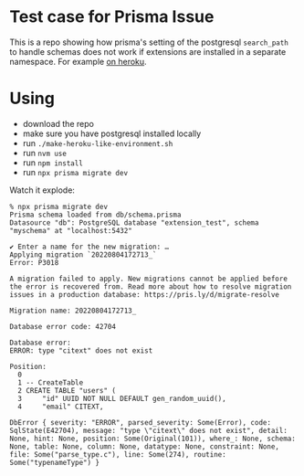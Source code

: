 # Test case for Prisma Issue

This is a repo showing how prisma's setting of the postgresql `search_path` to
handle schemas does not work if extensions are installed in a separate
namespace.  For example [on heroku](https://devcenter.heroku.com/changelog-items/2446).

# Using

- download the repo
- make sure you have postgresql installed locally
- run `./make-heroku-like-environment.sh`
- run `nvm use`
- run `npm install`
- run `npx prisma migrate dev`


Watch it explode:

```
% npx prisma migrate dev
Prisma schema loaded from db/schema.prisma
Datasource "db": PostgreSQL database "extension_test", schema "myschema" at "localhost:5432"

✔ Enter a name for the new migration: …
Applying migration `20220804172713_`
Error: P3018

A migration failed to apply. New migrations cannot be applied before the error is recovered from. Read more about how to resolve migration issues in a production database: https://pris.ly/d/migrate-resolve

Migration name: 20220804172713_

Database error code: 42704

Database error:
ERROR: type "citext" does not exist

Position:
  0
  1 -- CreateTable
  2 CREATE TABLE "users" (
  3     "id" UUID NOT NULL DEFAULT gen_random_uuid(),
  4     "email" CITEXT,

DbError { severity: "ERROR", parsed_severity: Some(Error), code: SqlState(E42704), message: "type \"citext\" does not exist", detail: None, hint: None, position: Some(Original(101)), where_: None, schema: None, table: None, column: None, datatype: None, constraint: None, file: Some("parse_type.c"), line: Some(274), routine: Some("typenameType") }
```
